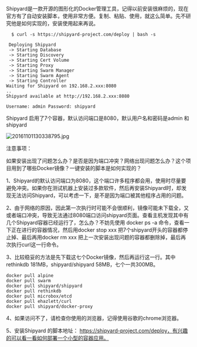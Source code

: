 Shipyard是一款开源的图形化的Docker管理工具，记得以前安装很麻烦的，现在官方有了自动安装脚本，使用非常方便。复制、粘贴、使用，就这么简单。先不研究他是如何实现的，安装使用起来再说。

      $ curl -s https://shipyard-project.com/deploy | bash -s
```
 Deploying Shipyard
 -> Starting Database
 -> Starting Discovery
 -> Starting Cert Volume
 -> Starting Proxy
 -> Starting Swarm Manager
 -> Starting Swarm Agent
 -> Starting Controller
Waiting for Shipyard on 192.168.2.xxx:8080
..
Shipyard available at http://192.168.2.xxx:8080

Username: admin Password: shipyard
```
Shipyard 启用了7个容器，默认访问端口是8080，默认用户名和密码是admin 和 shipyard

![20161101130338795.jpg](http://upload-images.jianshu.io/upload_images/6954572-380b6695dd928e57.jpg?imageMogr2/auto-orient/strip%7CimageView2/2/w/1240)


注意事项：

如果安装出现了问题怎么办？是否是因为端口冲突？网络出现问题怎么办？这个项目用到了哪些Docker镜像？一键安装的脚本是如何实现的？

1、Shipyard的默认访问端口为8080，这个端口许多程序都会用，使用时尽量要避免冲突。如果你在测试机器上安装过多款软件，然后再安装Shipyard时，却发现无法访问Shipyard，可以考虑一下，是不是因为端口被其他程序占用的问题。

2、由于网络的原因，因此第一次执行时可能不会很顺利，镜像可能未下载全，又或者端口冲突，导致无法通过8080端口访问shipyard页面。查看主机发现其中有几个Shipyard容器已经运行了，怎么办？不妨先使用 docker ps -a 命令，查看一下正在进行的容器情况，然后用docker stop xxx 把7个shipyard开头的容器都停止掉、最后再用docker rm xxx 把上一次安装出现问题的容器都删除掉，最后再次执行curl这一行命令。

3、比较稳妥的方法是先下载这七个Docker镜像，然后再运行这一行。其中rethinkdb 181MB，shipyard/shipyard 58MB，七个一共300MB。
```
docker pull alpine
docker pull swarm 
docker pull shipyard/shipyard
docker pull rethinkdb
docker pull microbox/etcd
docker pull ehazlett/curl 
docker pull shipyard/docker-proxy
```
4、如果访问不了，请检查你使用的浏览器，记得使用谷歌的chrome浏览器。

5、安装Shipyard 的脚本地址： https://shipyard-project.com/deploy，有兴趣的可以看一看如何部署一个小型的容器应用。

